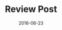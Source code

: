 ---
layout: post
title: "Review Post"
date:   2016-06-23
desc: "This is a sample post"
categories: [Reviews]
---